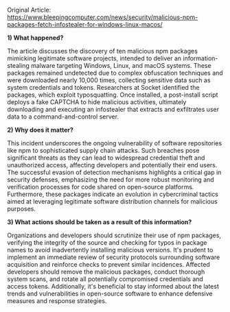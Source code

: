 Original Article: https://www.bleepingcomputer.com/news/security/malicious-npm-packages-fetch-infostealer-for-windows-linux-macos/

**1) What happened?**

The article discusses the discovery of ten malicious npm packages mimicking legitimate software projects, intended to deliver an information-stealing malware targeting Windows, Linux, and macOS systems. These packages remained undetected due to complex obfuscation techniques and were downloaded nearly 10,000 times, collecting sensitive data such as system credentials and tokens. Researchers at Socket identified the packages, which exploit typosquatting. Once installed, a post-install script deploys a fake CAPTCHA to hide malicious activities, ultimately downloading and executing an infostealer that extracts and exfiltrates user data to a command-and-control server.

**2) Why does it matter?**

This incident underscores the ongoing vulnerability of software repositories like npm to sophisticated supply chain attacks. Such breaches pose significant threats as they can lead to widespread credential theft and unauthorized access, affecting developers and potentially their end users. The successful evasion of detection mechanisms highlights a critical gap in security defenses, emphasizing the need for more robust monitoring and verification processes for code shared on open-source platforms. Furthermore, these packages indicate an evolution in cybercriminal tactics aimed at leveraging legitimate software distribution channels for malicious purposes.

**3) What actions should be taken as a result of this information?**

Organizations and developers should scrutinize their use of npm packages, verifying the integrity of the source and checking for typos in package names to avoid inadvertently installing malicious versions. It's prudent to implement an immediate review of security protocols surrounding software acquisition and reinforce checks to prevent similar incidences. Affected developers should remove the malicious packages, conduct thorough system scans, and rotate all potentially compromised credentials and access tokens. Additionally, it's beneficial to stay informed about the latest trends and vulnerabilities in open-source software to enhance defensive measures and response strategies.